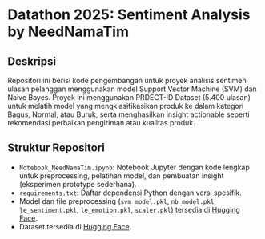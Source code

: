# Datathon 2025: Sentiment Analysis by NeedNamaTim

## Deskripsi
Repositori ini berisi kode pengembangan untuk proyek analisis sentimen ulasan pelanggan menggunakan model Support Vector Machine (SVM) dan Naive Bayes. Proyek ini menggunakan PRDECT-ID Dataset (5.400 ulasan) untuk melatih model yang mengklasifikasikan produk ke dalam kategori Bagus, Normal, atau Buruk, serta menghasilkan insight actionable seperti rekomendasi perbaikan pengiriman atau kualitas produk.

## Struktur Repositori
- `Notebook_NeedNamaTim.ipynb`: Notebook Jupyter dengan kode lengkap untuk preprocessing, pelatihan model, dan pembuatan insight (eksperimen prototype sederhana).
- `requirements.txt`: Daftar dependensi Python dengan versi spesifik.
- Model dan file preprocessing (`svm_model.pkl`, `nb_model.pkl`, `le_sentiment.pkl`, `le_emotion.pkl`, `scaler.pkl`) tersedia di [Hugging Face](https://huggingface.co/ZakyF/sentiment-analysis).
- Dataset tersedia di [Hugging Face](https://huggingface.co/ZakyF/PRDECT-ID).
